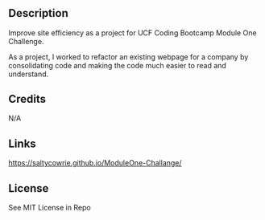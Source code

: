 # <Module One Challenge>

## Description

Improve site efficiency as a project for UCF Coding Bootcamp Module One Challenge.

As a project, I worked to refactor an existing webpage for a company by consolidating code and making the code much easier to read and understand. 


## Credits

N/A

## Links

https://saltycowrie.github.io/ModuleOne-Challange/

## License

See MIT License in Repo

